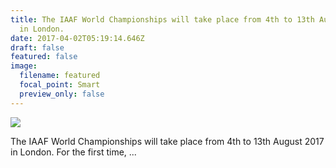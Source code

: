 ```yaml
---
title: The IAAF World Championships will take place from 4th to 13th August 2017
  in London.
date: 2017-04-02T05:19:14.646Z
draft: false
featured: false
image:
  filename: featured
  focal_point: Smart
  preview_only: false
---
```

![](https://web.archive.org/web/20200812031858im_/http://teglapeacefoundation.org/wp-content/uploads/2017/08/3.jpg)

The IAAF World Championships will take place from 4th to 13th August 2017 in London. For the first time, ...
